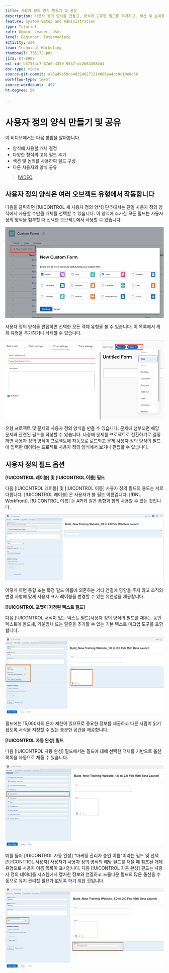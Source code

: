 ```yaml
---
title: 사용자 정의 양식 만들기 및 공유
description: 사용자 정의 양식을 만들고, 양식에 고유한 필드를 추가하고, 섹션 및 논리를 사용하여 필드를 구성하고, 사용자와 양식을 공유하는 방법에 대해 알아보십시오.
feature: System Setup and Administration
type: Tutorial
role: Admin, Leader, User
level: Beginner, Intermediate
activity: use
team: Technical Marketing
thumbnail: 335172.png
jira: KT-8909
exl-id: b37334c7-67d0-4359-9537-dc26843582d1
doc-type: video
source-git-commit: a25a49e59ca483246271214886ea4dc9c10e8d66
workflow-type: tm+mt
source-wordcount: '497'
ht-degree: 5%

---
```


# 사용자 정의 양식 만들기 및 공유

이 비디오에서는 다음 방법을 알아봅니다.

* 양식에 사용할 개체 결정
* 다양한 형식의 고유 필드 추가
* 섹션 및 논리를 사용하여 필드 구성
* 다른 사용자와 양식 공유

>[!VIDEO](https://video.tv.adobe.com/v/335172/?quality=12&learn=on)

## 사용자 정의 양식은 여러 오브젝트 유형에서 작동합니다

다음을 클릭하면 [!UICONTROL 새 사용자 정의 양식] 단추에서는 단일 사용자 정의 양식에서 사용할 수만큼 개체를 선택할 수 있습니다. 이 양식에 추가한 모든 필드는 사용자 정의 양식을 첨부할 때 선택한 오브젝트에서 사용할 수 있습니다.

![다음을 표시하는 사용자 정의 양식 창 [!UICONTROL 새 사용자 정의 양식] 개체 옵션](assets/create-custom-form.png)

사용자 정의 양식을 편집하면 선택한 모든 객체 유형을 볼 수 있습니다. 이 목록에서 개체 유형을 추가하거나 삭제할 수 있습니다.

![양식을 편집하는 동안 선택한 객체 유형을 표시하는 사용자 정의 양식 창](assets/edit-custom-form.png)

유형 프로젝트 및 문제의 사용자 정의 양식을 만들 수 있습니다. 문제에 첨부되면 해당 문제와 관련된 필드를 작성할 수 있습니다. 나중에 문제를 프로젝트로 전환하기로 결정하면 사용자 정의 양식이 프로젝트에 자동으로 로드되고 문제 사용자 정의 양식의 필드에 입력한 데이터는 프로젝트 사용자 정의 양식에서 보거나 편집할 수 있습니다.

## 사용자 정의 필드 옵션

**[!UICONTROL 레이블] 및 [!UICONTROL 이름] 필드**

다음 [!UICONTROL 레이블] 및 [!UICONTROL 이름] 사용자 정의 필드의 용도는 서로 다릅니다. [!UICONTROL 레이블] 은 사용자가 볼 필드 이름입니다. [!DNL Workfront]. [!UICONTROL 이름] 는 API와 같은 통합과 함께 사용할 수 있는 것입니다.

![사용자 정의 양식 창 표시 [!UICONTROL 레이블] 및 [!UICONTROL 이름] 필드](assets/custom-forms-field-label-and-name.png)

이렇게 하면 통합 또는 특정 필드 이름에 의존하는 기타 연결에 영향을 주지 않고 조직의 변경 사항에 맞게 사용자 표시 레이블을 변경할 수 있는 유연성을 제공합니다.

**[!UICONTROL 포맷이 지정된 텍스트 필드]**

다음 [!UICONTROL 서식이 있는 텍스트 필드]사용자 정의 양식의 필드를 채우는 동안 텍스트에 볼드체, 기울임체 또는 밑줄을 추가할 수 있는 기본 텍스트 마크업 도구를 포함합니다.

![사용자 정의 양식 창 표시 [!UICONTROL 서식이 있는 텍스트 필드] 옵션](assets/custom-forms-text-field-with-formatting.png)

필드에는 15,000자의 문자 제한이 있으므로 중요한 정보를 제공하고 다른 사람이 읽기 쉽도록 서식을 지정할 수 있는 충분한 공간을 제공합니다.

**[!UICONTROL 자동 완성] 필드**

다음 [!UICONTROL 자동 완성] 필드에서는 필드에 대해 선택한 객체를 기반으로 옵션 목록을 자동으로 채울 수 있습니다.

![사용자 정의 양식 창 표시 [!UICONTROL 자동 완성] 필드 옵션](assets/custom-forms-typeahead-1.png)

예를 들어 [!UICONTROL 자동 완성] &quot;마케팅 관리자 승인 이름&quot;이라는 필드 및 선택 [!UICONTROL 사용자] 사용자가 사용자 정의 양식의 해당 필드를 채울 때 참조된 개체 유형으로 사용자 이름 목록이 표시됩니다. 다음 [!UICONTROL 자동 완성] 필드는 사용자 정의 데이터를 시스템에서 캡처한 정보와 연결하고 드롭다운 필드의 많은 옵션을 수동으로 유지 관리할 필요가 없도록 하기 위한 것입니다.

![사용자 정의 양식 창 표시 [!UICONTROL 자동 완성] 드롭다운 메뉴](assets/custom-forms-typeahead-2.png)
